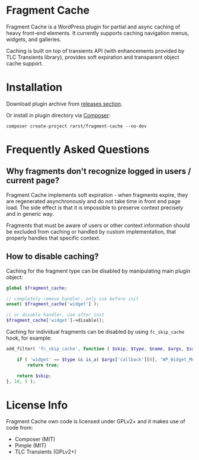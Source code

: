 # Fragment Cache

Fragment Cache is a WordPress plugin for partial and async caching of heavy front-end elements. It currently supports caching navigation menus, widgets, and galleries.

Caching is built on top of transients API (with enhancements provided by TLC Transients library), provides soft expiration and transparent object cache support.

# Installation

Download plugin archive from [releases section](https://github.com/Rarst/fragment-cache/releases).

Or install in plugin directory via [Composer](https://getcomposer.org/):

    composer create-project rarst/fragment-cache --no-dev

# Frequently Asked Questions

## Why fragments don't recognize logged in users / current page?

Fragment Cache implements soft expiration - when fragments expire, they are regenerated asynchronously and do not take time in front end page load. The side effect is that it is impossible to preserve context precisely and in generic way.

Fragments that must be aware of users or other context information should be excluded from caching or handled by custom implementation, that properly handles that specific context.

## How to disable caching?

Caching for the fragment type can be disabled by manipulating main plugin object:

```php
global $fragment_cache;

// completely remove handler, only use before init
unset( $fragment_cache['widget'] );

// or disable handler, use after init
$fragment_cache['widget']->disable();
```

Caching for individual fragments can be disabled by using `fc_skip_cache` hook, for example:

```php
add_filter( 'fc_skip_cache', function ( $skip, $type, $name, $args, $salt ) {

	if ( 'widget' == $type && is_a( $args['callback'][0], 'WP_Widget_Meta' ) )
		return true;

	return $skip;
}, 10, 5 );
```

# License Info

Fragment Cache own code is licensed under GPLv2+ and it makes use of code from:

 - Composer (MIT)
 - Pimple (MIT)
 - TLC Transients (GPLv2+)